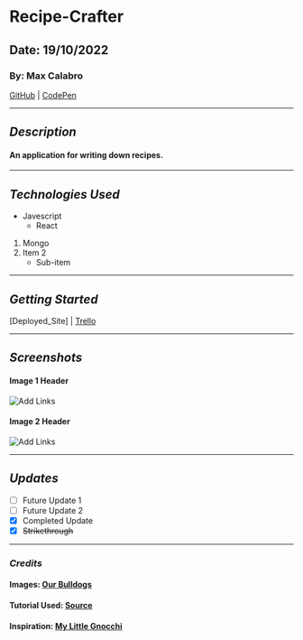 # Recipe-Crafter

## Date: 19/10/2022

### By: Max Calabro

[GitHub](https://github.com/max-calabro) | [CodePen](https://codepen.io/Max-Calabro)

---

## **_Description_**

#### An application for writing down recipes.

---

## **_Technologies Used_**

- Javescript
  - React

1. Mongo
2. Item 2
   - Sub-item

---

## **_Getting Started_**

[Deployed_Site] |
[Trello](https://trello.com/b/NDdOQKbE/recipe-crafter)

---

## **_Screenshots_**

#### **Image 1 Header**

![Add Links](https://i.imgur.com/ox1PvbS.jpeg)

#### **Image 2 Header**

![Add Links](https://pbs.twimg.com/media/E_NxLe3WYAIm-Qj?format=jpg&name=medium)

---

## **_Updates_**

- [ ] Future Update 1
- [ ] Future Update 2
- [x] Completed Update
- [x] ~~Strikethrough~~

---

### **_Credits_**

#### Images: [Our Bulldogs](https://imgur.com/user/OurBulldogs)

#### Tutorial Used: [Source](https://images.google.com)

#### Inspiration: [My Little Gnocchi](https://www.instagram.com/my_little_gnocchi/?hl=en)
